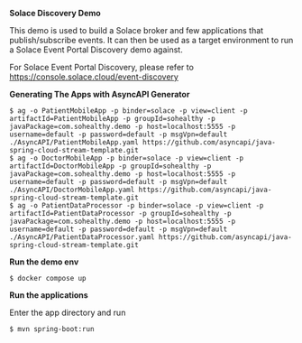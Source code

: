 **Solace Discovery Demo**

This demo is used to build a Solace broker and few applications that publish/subscribe events. It can then be used as a target environment to run a Solace Event Portal Discovery demo against.

For Solace Event Portal Discovery, please refer to https://console.solace.cloud/event-discovery


**Generating The Apps with AsyncAPI Generator**

```
$ ag -o PatientMobileApp -p binder=solace -p view=client -p artifactId=PatientMobileApp -p groupId=sohealthy -p javaPackage=com.sohealthy.demo -p host=localhost:5555 -p username=default -p password=default -p msgVpn=default ./AsyncAPI/PatientMobileApp.yaml https://github.com/asyncapi/java-spring-cloud-stream-template.git
$ ag -o DoctorMobileApp -p binder=solace -p view=client -p artifactId=DoctorMobileApp -p groupId=sohealthy -p javaPackage=com.sohealthy.demo -p host=localhost:5555 -p username=default -p password=default -p msgVpn=default ./AsyncAPI/DoctorMobileApp.yaml https://github.com/asyncapi/java-spring-cloud-stream-template.git
$ ag -o PatientDataProcessor -p binder=solace -p view=client -p artifactId=PatientDataProcessor -p groupId=sohealthy -p javaPackage=com.sohealthy.demo -p host=localhost:5555 -p username=default -p password=default -p msgVpn=default ./AsyncAPI/PatientDataProcessor.yaml https://github.com/asyncapi/java-spring-cloud-stream-template.git
```


**Run the demo env**
```
$ docker compose up
```

**Run the applications**

Enter the app directory and run
```
$ mvn spring-boot:run
```